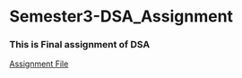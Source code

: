 # Semester3-DSA_Assignment

### This is Final assignment of DSA

[Assignment File](https://api.schoolworkspro.com/uploads/files/STW5008CEM_CourseWork_1719734809695.pdf)